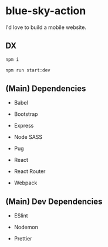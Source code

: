 # blue-sky-action

I'd love to build a mobile website.

## DX

```bash
npm i

npm run start:dev
```

## (Main) Dependencies

- Babel

- Bootstrap

- Express

- Node SASS

- Pug

- React

- React Router

- Webpack

## (Main) Dev Dependencies

- ESlint

- Nodemon

- Prettier
